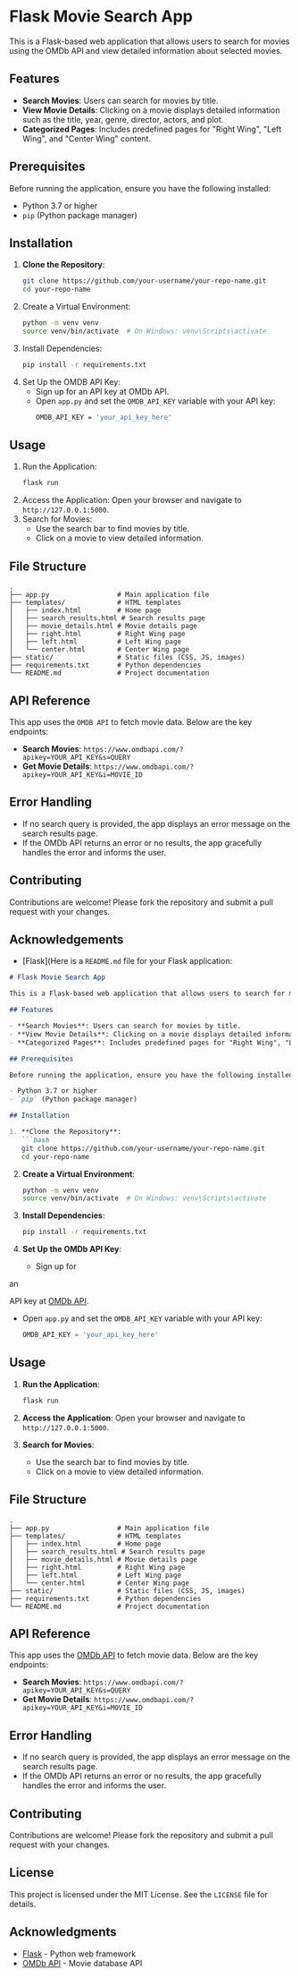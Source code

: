 # Flask Movie Search App

This is a Flask-based web application that allows users to search for movies using the OMDb API and view detailed information about selected movies.

## Features

- **Search Movies**: Users can search for movies by title.
- **View Movie Details**: Clicking on a movie displays detailed information such as the title, year, genre, director, actors, and plot.
- **Categorized Pages**: Includes predefined pages for "Right Wing", "Left Wing", and "Center Wing" content.

## Prerequisites

Before running the application, ensure you have the following installed:

- Python 3.7 or higher
- `pip` (Python package manager)

## Installation

1. **Clone the Repository**:
   ```bash
   git clone https://github.com/your-username/your-repo-name.git
   cd your-repo-name
   ```
2. Create a Virtual Environment:
    ```bash
    python -m venv venv
    source venv/bin/activate  # On Windows: venv\Scripts\activate
    ```
3. Install Dependencies:
    ```bash
    pip install -r requirements.txt
    ```
4. Set Up the OMDB API Key:
    - Sign up for an API key at OMDb API.
    - Open `app.py` and set the `OMDB_API_KEY` variable with your API key:
        ```bash
        OMDB_API_KEY = 'your_api_key_here'
        ```

## Usage

1. Run the Application:
    ```bash
    flask run
    ```
2. Access the Application: Open your browser and navigate to `http://127.0.0.1:5000`.
3. Search for Movies:
    - Use the search bar to find movies by title.
    - Click on a movie to view detailed information.

## File Structure

```text
.
├── app.py                 # Main application file
├── templates/             # HTML templates
│   ├── index.html         # Home page
│   ├── search_results.html # Search results page
│   ├── movie_details.html # Movie details page
│   ├── right.html         # Right Wing page
│   ├── left.html          # Left Wing page
│   └── center.html        # Center Wing page
├── static/                # Static files (CSS, JS, images)
├── requirements.txt       # Python dependencies
└── README.md              # Project documentation
```

## API Reference

This app uses the `OMDB API` to fetch movie data. Below are the key endpoints:

- **Search Movies**: `https://www.omdbapi.com/?apikey=YOUR_API_KEY&s=QUERY`
- **Get Movie Details**: `https://www.omdbapi.com/?apikey=YOUR_API_KEY&i=MOVIE_ID`

## Error Handling

- If no search query is provided, the app displays an error message on the search results page.
- If the OMDb API returns an error or no results, the app gracefully handles the error and informs the user.

## Contributing

Contributions are welcome! Please fork the repository and submit a pull request with your changes.

## Acknowledgements

- [Flask](Here is a `README.md` file for your Flask application:

```markdown
# Flask Movie Search App

This is a Flask-based web application that allows users to search for movies using the OMDb API and view detailed information about selected movies.

## Features

- **Search Movies**: Users can search for movies by title.
- **View Movie Details**: Clicking on a movie displays detailed information such as the title, year, genre, director, actors, and plot.
- **Categorized Pages**: Includes predefined pages for "Right Wing", "Left Wing", and "Center Wing" content.

## Prerequisites

Before running the application, ensure you have the following installed:

- Python 3.7 or higher
- `pip` (Python package manager)

## Installation

1. **Clone the Repository**:
   ```bash
   git clone https://github.com/your-username/your-repo-name.git
   cd your-repo-name
   ```

2. **Create a Virtual Environment**:
   ```bash
   python -m venv venv
   source venv/bin/activate  # On Windows: venv\Scripts\activate
   ```

3. **Install Dependencies**:
   ```bash
   pip install -r requirements.txt
   ```

4. **Set Up the OMDb API Key**:
   - Sign up for

 an

 API key at [OMDb API](http://www.omdbapi.com/).
   - Open `app.py` and set the `OMDB_API_KEY` variable with your API key:
     ```python
     OMDB_API_KEY = 'your_api_key_here'
     ```

## Usage

1. **Run the Application**:
   ```bash
   flask run
   ```

2. **Access the Application**:
   Open your browser and navigate to `http://127.0.0.1:5000`.

3. **Search for Movies**:
   - Use the search bar to find movies by title.
   - Click on a movie to view detailed information.

## File Structure

```
.
├── app.py                 # Main application file
├── templates/             # HTML templates
│   ├── index.html         # Home page
│   ├── search_results.html # Search results page
│   ├── movie_details.html # Movie details page
│   ├── right.html         # Right Wing page
│   ├── left.html          # Left Wing page
│   └── center.html        # Center Wing page
├── static/                # Static files (CSS, JS, images)
├── requirements.txt       # Python dependencies
└── README.md              # Project documentation
```

## API Reference

This app uses the [OMDb API](http://www.omdbapi.com/) to fetch movie data. Below are the key endpoints:

- **Search Movies**: `https://www.omdbapi.com/?apikey=YOUR_API_KEY&s=QUERY`
- **Get Movie Details**: `https://www.omdbapi.com/?apikey=YOUR_API_KEY&i=MOVIE_ID`

## Error Handling

- If no search query is provided, the app displays an error message on the search results page.
- If the OMDb API returns an error or no results, the app gracefully handles the error and informs the user.

## Contributing

Contributions are welcome! Please fork the repository and submit a pull request with your changes.

## License

This project is licensed under the MIT License. See the `LICENSE` file for details.

## Acknowledgments

- [Flask](https://flask.palletsprojects.com/) - Python web framework
- [OMDb API](http://www.omdbapi.com/) - Movie database API

